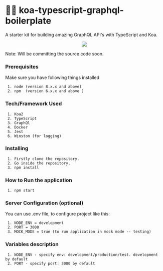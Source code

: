 # 💁‍♂️ koa-typescript-graphql-boilerplate
A starter kit for building amazing GraphQL API's with TypeScript and Koa.

<div align="center"><img src="https://imgur.com/1MfnLVl.png" /></div>

Note: Will be committing the source code soon.

### Prerequisites
Make sure you have following things installed
```
 1. node (version 8.x.x and above)
 2. npm  (version 6.x.x and above )
```

### Tech/Framework Used
```
 1. Koa2
 2. TypeScript
 3. GraphQl
 4. Docker
 5. Jest
 6. Winston (for logging)
```

### Installing
```
 1. Firstly clone the repository.
 2. Go inside the repository.
 3. npm install
```

### How to Run the application
```
 1. npm start
```

### Server Configuration (optional)
You can use .env file, to configure project like this:
```
 1. NODE_ENV = development
 2. PORT = 3000
 3. MOCK_MODE = true (to run application in mock mode -- testing)
```

### Variables description
```
 1. NODE_ENV - specify env: development/production/test. development by default
 2. PORT - specify port: 3000 by default
```

